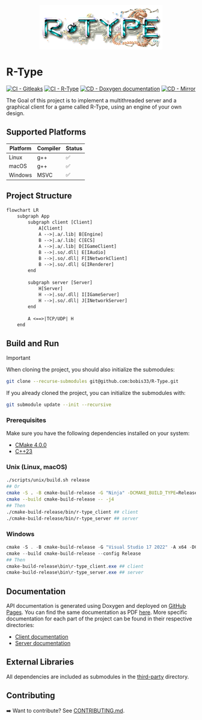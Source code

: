 <p align="center">
  <img src="/assets/icons/icon.png" alt="R-Type Logo" width="326"/>
</p>

# R-Type
[![CI - Gitleaks](https://github.com/bobis33/R-Type/actions/workflows/gitleaks.yml/badge.svg)](https://github.com/bobis33/R-Type/actions/workflows/gitleaks.yml)
[![CI - R-Type](https://github.com/bobis33/R-Type/actions/workflows/ci.yml/badge.svg)](https://github.com/bobis33/R-Type/actions/workflows/ci.yml)
[![CD - Doxygen documentation](https://github.com/bobis33/R-Type/actions/workflows/deploy-doxygen.yml/badge.svg)](https://github.com/bobis33/R-Type/actions/workflows/deploy-doxygen.yml)
[![CD - Mirror](https://github.com/bobis33/R-Type/actions/workflows/mirror.yml/badge.svg)](https://github.com/bobis33/R-Type/actions/workflows/mirror.yml)

The Goal of this project is to implement a multithreaded server and a graphical client for a game called R-Type, using an engine of your own design.

## Supported Platforms
| Platform | Compiler | Status |
|----------|----------|--------|
| Linux    | g++      | ✅      |
| macOS    | g++      | ✅      |
| Windows  | MSVC     | ✅      |

## Project Structure
```mermaid
flowchart LR
    subgraph App
        subgraph client [Client]
            A[Client]
            A -->|.a/.lib| B[Engine]
            B -->|.a/.lib| C[ECS]
            A -->|.a/.lib| D[IGameClient]
            B -->|.so/.dll| E[IAudio]
            B -->|.so/.dll| F[INetworkClient]
            B -->|.so/.dll| G[IRenderer]
        end
    
        subgraph server [Server]
            H[Server]
            H -->|.so/.dll| I[IGameServer]
            H -->|.so/.dll| J[INetworkServer]
        end
    
        A <==>|TCP/UDP| H
    end
```

## Build and Run
> [!IMPORTANT]
> When cloning the project, you should also initialize the submodules:
> ```bash
> git clone --recurse-submodules git@github.com:bobis33/R-Type.git
> ```
> If you already cloned the project, you can initialize the submodules with:
> ```bash
> git submodule update --init --recursive
> ```
### Prerequisites
Make sure you have the following dependencies installed on your system:

- [CMake 4.0.0](https://cmake.org/)
- [C++23](https://en.cppreference.com/w/cpp/23)
### Unix (Linux, macOS)
```bash
./scripts/unix/build.sh release
## Or
cmake -S . -B cmake-build-release -G "Ninja" -DCMAKE_BUILD_TYPE=Release -DCMAKE_CXX_COMPILER=g++ -DCMAKE_C_COMPILER=gcc
cmake --build cmake-build-release -- -j4
## Then
./cmake-build-release/bin/r-type_client ## client
./cmake-build-release/bin/r-type_server ## server
```

### Windows
```powershell
cmake -S . -B cmake-build-release -G "Visual Studio 17 2022" -A x64 -DCMAKE_BUILD_TYPE=Release
cmake --build cmake-build-release --config Release
## Then
cmake-build-release\bin\r-type_client.exe ## client
cmake-build-release\bin\r-type_server.exe ## server
```

## Documentation

API documentation is generated using Doxygen and deployed on [GitHub Pages](https://bobis33.github.io/R-Type/).
You can find the same documentation as PDF [here](https://github.com/bobis33/R-Type/blob/main/documentation/R-Type.pdf).
More specific documentation for each part of the project can be found in their respective directories:
  - [Client documentation](https://github.com/bobis33/R-Type/blob/main/client/README.md)
  - [Server documentation](https://github.com/bobis33/R-Type/blob/main/server/README.md)

## External Libraries
All dependencies are included as submodules in the [third-party](https://github.com/bobis33/R-Type/tree/main/third-party) directory.

## Contributing
➡️ Want to contribute? See [CONTRIBUTING.md](https://github.com/bobis33/R-Type/blob/main/CONTRIBUTING.md).